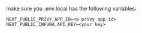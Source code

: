 make sure you .env.local has the following variables:
```
NEXT_PUBLIC_PRIVY_APP_ID=<a privy app id>
NEXT_PUBLIC_INFURA_API_KEY=<your key>
```


